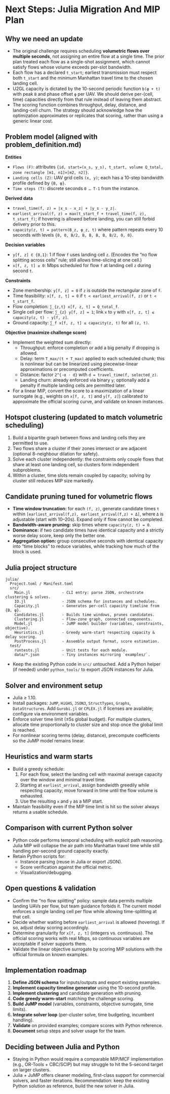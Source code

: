 # Next Steps: Julia Migration And MIP Plan

## Why we need an update
- The original challenge requires scheduling **volumetric flows over multiple seconds**, not assigning an entire flow at a single time. The prior plan treated each flow as a single-shot assignment, which cannot satisfy flows whose volume exceeds per-slot bandwidth.
- Each flow has a declared `t_start`; earliest transmission must respect both `t_start` and the minimum Manhattan travel time to the chosen landing cell.
- U2GL capacity is dictated by the 10-second periodic function `b(φ + t)` with peak `B` and phase offset `φ` per UAV. We should derive per-(cell, time) capacities directly from that rule instead of leaving them abstract.
- The scoring function combines throughput, delay, distance, and landing-cell churn. The strategy should acknowledge how the optimization approximates or replicates that scoring, rather than using a generic linear cost.

## Problem model (aligned with problem_definition.md)
**Entities**
- `Flows (F)`: attributes `{id, start=(x_s, y_s), t_start, volume Q_total, zone rectangle [m1, n1]×[m2, n2]}`.
- `Landing cells (Z)`: UAV grid cells `(x, y)`; each has a 10-step bandwidth profile defined by `{B, φ}`.
- `Time steps (T)`: discrete seconds `0 … T-1` from the instance.

**Derived data**
- `travel_time(f, z) = |x_s - x_z| + |y_s - y_z|`.
- `earliest_arrival(f, z) = max(t_start_f + travel_time(f, z), t_start_f)`; if hovering is allowed before landing, you can still forbid delivery prior to this.
- `capacity(z, t) = pattern(B_z, φ_z, t)` where pattern repeats every 10 seconds with levels `{0, 0, B/2, B, B, B, B, B/2, 0, 0}`.

**Decision variables**
- `y[f, z] ∈ {0,1}`: 1 if flow `f` uses landing cell `z`. (Encodes the “no flow splitting across cells” rule; still allows time-slicing at one cell.)
- `x[f, z, t] ≥ 0`: Mbps scheduled for flow `f` at landing cell `z` during second `t`.

**Constraints**
- Zone membership: `y[f, z] = 0` if `z` is outside the rectangular zone of `f`.
- Time feasibility: `x[f, z, t] = 0` if `t < earliest_arrival(f, z)` or `t < t_start_f`.
- Flow completion: `∑_{z,t} x[f, z, t] = Q_total_f`.
- Single cell per flow: `∑_{z} y[f, z] = 1`; link `x` to `y` with `x[f, z, t] ≤ capacity(z, t) · y[f, z]`.
- Ground capacity: `∑_f x[f, z, t] ≤ capacity(z, t)` for all `(z, t)`.

**Objective (maximize challenge score)**
- Implement the weighted sum directly:
  - Throughput: enforce completion or add a big penalty if dropping is allowed.
  - Delay: term `T_max/(t + T_max)` applied to each scheduled chunk; this is nonlinear but can be linearized using piecewise-linear approximations or precomputed coefficients.
  - Distance: factor `2^{-α · d}` with `d = travel_time(f, selected_z)`.
  - Landing churn: already enforced via binary `y`; optionally add a penalty if multiple landing cells are permitted later.
- For a linear MIP, convert the score to a maximization of a linear surrogate (e.g., weights on `x[f, z, t]` and `y[f, z]`) calibrated to approximate the official scoring curve, and validate on known instances.

## Hotspot clustering (updated to match volumetric scheduling)
1. Build a bipartite graph between flows and landing cells they are permitted to use.
2. Two flows share a cluster if their zones intersect or are adjacent (optional 8-neighbour dilation for safety).
3. Solve each cluster independently: the constraints only couple flows that share at least one landing cell, so clusters form independent subproblems.
4. Within a cluster, time slots remain coupled by capacity; solving by cluster still reduces MIP size markedly.

## Candidate pruning tuned for volumetric flows
- **Time window truncation:** for each `(f, z)`, generate candidate times `t` within `[earliest_arrival(f,z), earliest_arrival(f,z) + Δ]`, where `Δ` is adjustable (start with 10–20s). Expand only if flow cannot be completed.
- **Bandwidth-aware pruning:** skip times where `capacity(z, t) = 0`.
- **Dominance:** if two candidate times have identical capacity and a strictly worse delay score, keep only the better one.
- **Aggregation option:** group consecutive seconds with identical capacity into “time blocks” to reduce variables, while tracking how much of the block is used.

## Julia project structure
```
julia/
  Project.toml / Manifest.toml
  src/
    Main.jl              - CLI entry: parse JSON, orchestrate clustering & solves.
    IO.jl                - JSON schema for instances and schedules.
    Capacity.jl          - Generates per-cell capacity timeline from {B, φ}.
    Candidates.jl        - Builds time windows, prunes candidates.
    Clustering.jl        - Flow-zone graph, connected components.
    Model.jl             - JuMP model builder (variables, constraints, objective).
    Heuristics.jl        - Greedy warm-start respecting capacity & delay scoring.
    PostProcess.jl       - Assemble output format, score estimation.
  test/
    runtests.jl          - Unit tests for each module.
    data/*.json          - Tiny instances mirroring `examples/`.
```
- Keep the existing Python code in `src/` untouched. Add a Python helper (if needed) under `python_tools/` to export JSON instances for Julia.

## Solver and environment setup
- Julia ≥ 1.10.
- Install packages: `JuMP`, `HiGHS`, `JSON3`, `StructTypes`, `Graphs`, `DataStructures`. Add `Gurobi.jl` or `CPLEX.jl` if licenses are available; configure via environment variables.
- Enforce solver time limit (≤5s global budget). For multiple clusters, allocate time proportionally to cluster size and stop once the global limit is reached.
- For nonlinear scoring terms (delay, distance), precompute coefficients so the JuMP model remains linear.

## Heuristics and warm starts
- Build a greedy schedule:
  1. For each flow, select the landing cell with maximal average capacity over the window and minimal travel time.
  2. Starting at `earliest_arrival`, assign bandwidth greedily while respecting capacity; move forward in time until the flow volume is exhausted.
  3. Use the resulting `x` and `y` as a MIP start.
- Maintain feasibility even if the MIP time limit is hit so the solver always returns a usable schedule.

## Comparison with current Python solver
- Python code performs temporal scheduling with explicit path reasoning. Julia MIP will collapse the air path into Manhattan travel time while still handling per-second ground capacity exactly.
- Retain Python scripts for:
  - Instance parsing (reuse in Julia or export JSON).
  - Score verification against the official metric.
  - Visualization/debugging.

## Open questions & validation
- Confirm the “no flow splitting” policy: sample data permits multiple landing UAVs per flow, but team guidance forbids it. The current model enforces a single landing cell per flow while allowing time-splitting at that cell.
- Decide whether waiting before `earliest_arrival` is allowed (hovering). If so, adjust delay scoring accordingly.
- Determine granularity for `x[f, z, t]` (integers vs. continuous). The official scoring works with real Mbps, so continuous variables are acceptable if solver supports them.
- Validate the linear objective surrogate by scoring MIP solutions with the official formula on known examples.

## Implementation roadmap
1. **Define JSON schema** for inputs/outputs and export existing examples.
2. **Implement capacity timeline generator** using the 10-second profile.
3. **Implement clustering** and candidate generation with pruning.
4. **Code greedy warm-start** matching the challenge scoring.
5. **Build JuMP model** (variables, constraints, objective surrogate, time limits).
6. **Integrate solver loop** (per-cluster solve, time budgeting, incumbent handling).
7. **Validate** on provided examples; compare scores with Python reference.
8. **Document** setup steps and solver usage for the team.

## Deciding between Julia and Python
- Staying in Python would require a comparable MIP/MCF implementation (e.g., OR-Tools + CBC/SCIP) but may struggle to hit the 5-second target on larger clusters.
- Julia + JuMP offers cleaner modeling, first-class support for commercial solvers, and faster iterations. Recommendation: keep the existing Python solution as reference, build the new solver in Julia.
